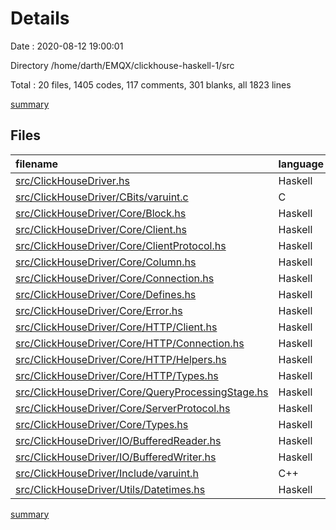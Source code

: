 # Details

Date : 2020-08-12 19:00:01

Directory /home/darth/EMQX/clickhouse-haskell-1/src

Total : 20 files,  1405 codes, 117 comments, 301 blanks, all 1823 lines

[summary](results.md)

## Files
| filename | language | code | comment | blank | total |
| :--- | :--- | ---: | ---: | ---: | ---: |
| [src/ClickHouseDriver.hs](/src/ClickHouseDriver.hs) | Haskell | 14 | 0 | 1 | 15 |
| [src/ClickHouseDriver/CBits/varuint.c](/src/ClickHouseDriver/CBits/varuint.c) | C | 57 | 3 | 5 | 65 |
| [src/ClickHouseDriver/Core/Block.hs](/src/ClickHouseDriver/Core/Block.hs) | Haskell | 82 | 3 | 19 | 104 |
| [src/ClickHouseDriver/Core/Client.hs](/src/ClickHouseDriver/Core/Client.hs) | Haskell | 70 | 11 | 18 | 99 |
| [src/ClickHouseDriver/Core/ClientProtocol.hs](/src/ClickHouseDriver/Core/ClientProtocol.hs) | Haskell | 22 | 7 | 17 | 46 |
| [src/ClickHouseDriver/Core/Column.hs](/src/ClickHouseDriver/Core/Column.hs) | Haskell | 171 | 27 | 23 | 221 |
| [src/ClickHouseDriver/Core/Connection.hs](/src/ClickHouseDriver/Core/Connection.hs) | Haskell | 270 | 7 | 27 | 304 |
| [src/ClickHouseDriver/Core/Defines.hs](/src/ClickHouseDriver/Core/Defines.hs) | Haskell | 34 | 4 | 31 | 69 |
| [src/ClickHouseDriver/Core/Error.hs](/src/ClickHouseDriver/Core/Error.hs) | Haskell | 5 | 3 | 4 | 12 |
| [src/ClickHouseDriver/Core/HTTP/Client.hs](/src/ClickHouseDriver/Core/HTTP/Client.hs) | Haskell | 140 | 20 | 26 | 186 |
| [src/ClickHouseDriver/Core/HTTP/Connection.hs](/src/ClickHouseDriver/Core/HTTP/Connection.hs) | Haskell | 29 | 3 | 9 | 41 |
| [src/ClickHouseDriver/Core/HTTP/Helpers.hs](/src/ClickHouseDriver/Core/HTTP/Helpers.hs) | Haskell | 77 | 4 | 11 | 92 |
| [src/ClickHouseDriver/Core/HTTP/Types.hs](/src/ClickHouseDriver/Core/HTTP/Types.hs) | Haskell | 15 | 1 | 4 | 20 |
| [src/ClickHouseDriver/Core/QueryProcessingStage.hs](/src/ClickHouseDriver/Core/QueryProcessingStage.hs) | Haskell | 4 | 0 | 4 | 8 |
| [src/ClickHouseDriver/Core/ServerProtocol.hs](/src/ClickHouseDriver/Core/ServerProtocol.hs) | Haskell | 36 | 14 | 16 | 66 |
| [src/ClickHouseDriver/Core/Types.hs](/src/ClickHouseDriver/Core/Types.hs) | Haskell | 131 | 2 | 18 | 151 |
| [src/ClickHouseDriver/IO/BufferedReader.hs](/src/ClickHouseDriver/IO/BufferedReader.hs) | Haskell | 143 | 2 | 38 | 183 |
| [src/ClickHouseDriver/IO/BufferedWriter.hs](/src/ClickHouseDriver/IO/BufferedWriter.hs) | Haskell | 83 | 6 | 21 | 110 |
| [src/ClickHouseDriver/Include/varuint.h](/src/ClickHouseDriver/Include/varuint.h) | C++ | 9 | 0 | 3 | 12 |
| [src/ClickHouseDriver/Utils/Datetimes.hs](/src/ClickHouseDriver/Utils/Datetimes.hs) | Haskell | 13 | 0 | 6 | 19 |

[summary](results.md)